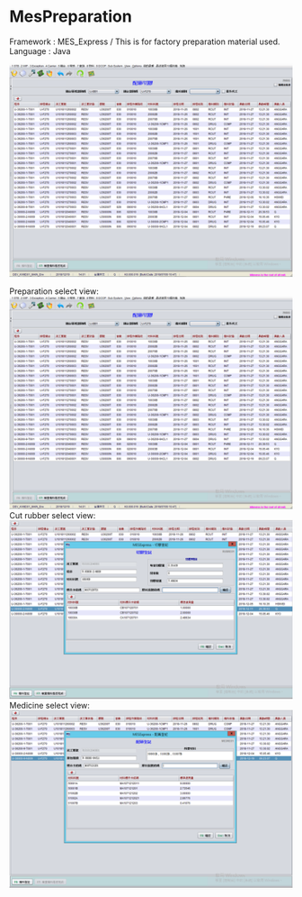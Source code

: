 # MesPreparation
Framework : MES_Express / This is for factory preparation material used. 
Language  : Java

<img src="https://github.com/hsiwei0620/MesPreparation/blob/master/prepare.png" style="zoom:50%" />

Preparation select view: 
![image](https://github.com/hsiwei0620/MesPreparation/blob/master/prepare.png)
Cut rubber select view:
![image](https://github.com/hsiwei0620/MesPreparation/blob/master/cutrubber.png)
Medicine select view:
![image](https://github.com/hsiwei0620/MesPreparation/blob/master/medicine.png)
